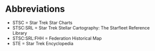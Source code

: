 # Abbreviations

- STSC = Star Trek Star Charts
- STSC:SRL = Star Trek Stellar Cartography: The Starfleet Reference Library
- STSC:SRL:FHH = Federation Historical Map
- STE = Star Trek Encyclopedia
